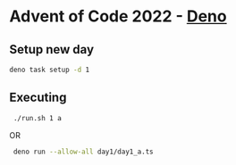 # Advent of Code 2022 - [Deno](https://deno.land/)

## Setup new day

```bash
deno task setup -d 1
```

## Executing 

```bash
 ./run.sh 1 a
```
OR

```bash
 deno run --allow-all day1/day1_a.ts
```